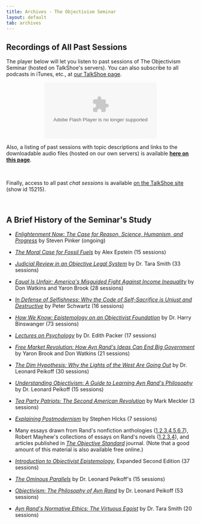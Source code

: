 ```yaml
---
title: Archives - The Objectivism Seminar
layout: default
tab: archives
---
```


Recordings of All Past Sessions
-------------------------------

The player below will let you listen to past sessions of The Objectivism
Seminar (hosted on TalkShoe's servers). 
You can also subscribe to all podcasts in iTunes, etc., at <a
href="http://www.talkshoe.com/talkshoe/web/tscmd/tc/15215">our TalkShoe
page</a>.

<center markdown="0">
    <object width="300" height="150" data="http://www.talkshoe.com/badges/badgeSm300.swf?domainId=api.talkshoe.com&masterId=15215&colorId=gray" id="W46e01640976f216c" allowScriptAccess="always" allowNetworking="all" pluginspage="http://www.macromedia.com/go/getflashplayer"
        type="application/x-shockwave-flash">
        <param name="wmode" value="transparent" />
        <param name="movie" value="http://www.talkshoe.com/badges/badgeSm300.swf?domainId=api.talkshoe.com&masterId=15215&colorId=gray" />
        <param name="allowScriptAccess" value="always" />
    </object>
</center>

Also, a listing of past sessions with topic descriptions and links to the
downloadable audio files (hosted on our own servers) is available
<a href="/archives/full.html"><b>here on this page</b></a>. 

&nbsp;

Finally, access to all past *chat sessions* is available <a
href="http://www.talkshoesupport.com/chatfetcher/index.php">on the TalkShoe
site</a> (show id 15215).

&nbsp;

A Brief History of the Seminar's Study
--------------------------------------
* [_Enlightenment Now: The Case for Reason, Science, Humanism, and Progress_](https://amzn.to/2H6TwL5) by Steven Pinker (ongoing)

* [_The Moral Case for Fossil Fuels_](http://amzn.to/2kqwt6I) by Alex Epstein (15 sessions)

* [_Judicial Review in an Objective Legal System_](http://amzn.com/110753495X) by Dr. Tara Smith (33 sessions)

* [_Equal Is Unfair: America's Misguided Fight Against Income Inequality_](http://amzn.com/B015CKO1DY) by Don Watkins and Yaron Brook (28 sessions)

* [_In Defense of Selfishness: Why the Code of Self-Sacrifice is Unjust and Destructive_](http://amzn.to/1GtD7Io) by Peter Schwartz (16 sessions)

* [_How We Know: Epistemology on an Objectivist Foundation_](http://amzn.to/1jHM2Nw) by Dr. Harry Binswanger (73 sessions)

* [_Lectures on Psychology_](http://www.amazon.com/dp/B00ENAPR3S) by Dr. Edith Packer (17 sessions)

* [_Free Market Revolution: How Ayn Rand's Ideas Can End Big Government_](http://amzn.to/101qySN) by Yaron Brook and Don Watkins (21 sessions)

* [_The Dim Hypothesis: Why the Lights of the West Are Going Out_](http://www.amazon.com/dp/0451466640) by Dr. Leonard Peikoff (30 sessions)

* [_Understanding Objectivism: A Guide to Learning Ayn Rand's Philosophy_](http://www.amazon.com/dp/0451236297) by Dr. Leonard Peikoff (15 sessions)

* [_Tea Party Patriots: The Second American Revolution_](http://www.amazon.com/dp/B00AK3FDU4) by Mark Meckler (3 sessions)

* [_Explaining Postmodernism_](http://www.amazon.com/dp/0983258406) by Stephen Hicks (7 sessions)

* Many essays drawn from Rand's nonfiction anthologies
(<a title="For the New Intellectual: The Philosophy of Ayn Rand"
href="http://www.amazon.com/gp/product/0451163087"
target="_blank">1</a>,<a title="Philosophy: Who Needs It"
href="http://www.amazon.com/gp/product/0451138937"
target="_blank">2</a>,<a title="The Virtue of Selfishness"
href="http://www.amazon.com/gp/product/0451163931"
target="_blank">3</a>,<a title="Capitalism: The Unknown Ideal"
href="http://www.amazon.com/gp/product/0451147952"
target="_blank">4</a>,<a title="The Romantic Manifesto"
href="http://www.amazon.com/gp/product/0451149165"
target="_blank">5</a>,<a title="The Return of the Primitive: The Anti-Industrial
Revolution"
href="http://www.amazon.com/gp/product/0452011841"
target="_blank">6</a>,<a title="The Voice of Reason: Essays in Objectivist
Thought"
href="http://www.amazon.com/gp/product/0452010462"
target="_blank">7</a>), Robert Mayhew's collections of essays on Rand's
novels (<a title="Essays on Ayn Rand's Atlas Shrugged"
href="http://www.amazon.com/gp/product/0739127802"
target="_blank">1</a>,<a title="Essays on Ayn Rand's The Fountainhead"
href="http://www.amazon.com/gp/product/0739115782"
target="_blank">2</a>,<a title="Essays on Ayn Rand's Anthem"
href="http://www.amazon.com/gp/product/0739110314"
target="_blank">3</a>,<a title="Essays on Ayn Rand's We the Living"
href="http://www.amazon.com/gp/product/0739106988"
target="_blank">4</a>), and articles published in <em><a title="The Objective
Standard" href="http://theobjectivestandard.com/">The Objective
Standard</a></em> journal. (Note that a good amount of this material is also
available free online.)

* [_Introduction to Objectivist Epistemology_](http://www.amazon.com/gp/product/0452010306), Expanded Second Edition (37 sessions)

* [_The Ominous Parallels_](http://www.amazon.com/gp/product/0452011175) by Dr. Leonard Peikoff's (15 sessions)

* [_Objectivism: The Philosophy of Ayn Rand_](http://www.amazon.com/gp/product/0452011019) by Dr. Leonard Peikoff (53 sessions)

* [_Ayn Rand's Normative Ethics: The Virtuous Egoist_](http://www.amazon.com/gp/product/0521705460) by Dr. Tara Smith (20 sessions)
